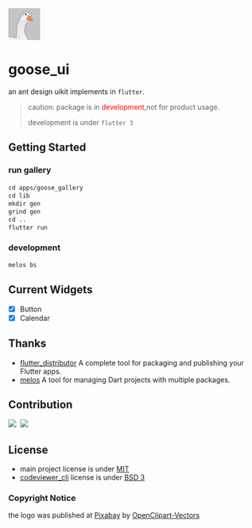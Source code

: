 <img src="docs/image/logo.png" width="64" />

# goose_ui
an ant design uikit implements in `flutter`. 

> caution: package is in <span style="color:red">development</span>,not for product usage.
> 
> development is under `flutter 3`
## Getting Started

### run gallery 

```shell
cd apps/goose_gallery
cd lib
mkdir gen
grind gen
cd ..
flutter run
```

### development

```dart
melos bs
```

## Current Widgets

* [x] Button
* [x] Calendar

## Thanks 

* [flutter_distributor](https://github.com/leanflutter/flutter_distributor) A complete tool for packaging and publishing your Flutter apps.
* [melos](https://github.com/invertase/melos) A tool for managing Dart projects with multiple packages. 

## Contribution

<div style="display:flex;flex-wrap: wrap;gap: 8px">
    <a href="https://github.com/laiiihz">
        <img src="https://avatars.githubusercontent.com/u/35956195?v=4" width="64" />
    </a>
    <a href="https://github.com/meng-fucius">
        <img src="https://avatars.githubusercontent.com/u/71968682?v=4" width="64" />
    </a>
</div>

## License

* main project license is under [MIT](./LICENSE)
* [codeviewer_cli](./gallery/tool/codeviewer_cli) license is under [BSD 3](./gallery/tool/codeviewer_cli/LICENSE)


### Copyright Notice
the logo was published at [Pixabay](https://pixabay.com/zh/?utm_source=link-attribution&amp;utm_medium=referral&amp;utm_campaign=image&amp;utm_content=148806) by [OpenClipart-Vectors](https://pixabay.com/zh/users/openclipart-vectors-30363/?utm_source=link-attribution&amp;utm_medium=referral&amp;utm_campaign=image&amp;utm_content=148806)
